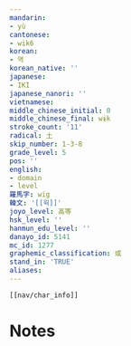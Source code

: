 ```yaml
---
mandarin:
- yù
cantonese:
- wik6
korean:
- 역
korean_native: ''
japanese:
- IKI
japanese_nanori: ''
vietnamese:
middle_chinese_initial: 0
middle_chinese_final: wɨk
stroke_count: '11'
radical: 土
skip_number: 1-3-8
grade_level: 5
pos: ''
english:
- domain
- level
羅馬字: wig
韓文: '[[윅]]'
joyo_level: 高等
hsk_level: ''
hanmun_edu_level: ''
danayo_id: 5141
mc_id: 1277
graphemic_classification: 或
stand_in: 'TRUE'
aliases:
---
```

```meta-bind-embed
[[nav/char_info]]
```

# Notes
